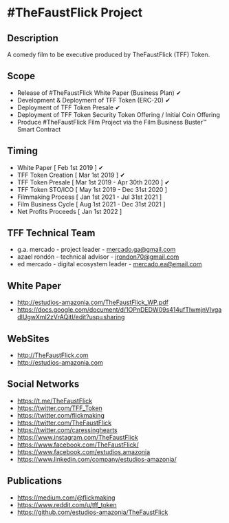 ﻿#TheFaustFlick Project
=====================

Description
-----
A comedy film to be executive produced by TheFaustFlick (TFF) Token.

Scope
-----
 - Release of #TheFaustFlick White Paper (Business Plan) ✔
 - Development & Deployment of TFF Token (ERC-20) ✔
 - Deployment of TFF Token Presale  ✔
 - Deployment of TFF Token Security Token Offering / Initial Coin Offering  
 - Produce #TheFaustFlick Film Project via the Film Business Buster™ Smart Contract

 Timing
 ------
 - White Paper              [ Feb  1st 2019 ] ✔
 - TFF Token Creation       [ Mar  1st 2019 ] ✔
 - TFF Token Presale        [ Mar  1st 2019 - Apr 30th 2020 ] ✔
 - TFF Token STO/ICO        [ May  1st 2019 - Dec 31st 2020 ]
 - Filmmaking Process       [ Jan  1st 2021 - Jul 31st 2021 ]
 - Film Business Cycle      [ Aug  1st 2021 - Dec 31st 2021 ]
 - Net Profits Proceeds     [ Jan  1st 2022 ]

 TFF Technical Team
 ------------------
 - g.a. mercado - project leader             - mercado.ga@gmail.com
 - azael rondón - technical advisor          - jrondon70@gmail.com
 - ed mercado   - digital ecosystem leader   - mercado.ea@email.com

 White Paper
 -----------
 - http://estudios-amazonia.com/TheFaustFlick_WP.pdf
 - https://docs.google.com/document/d/1OPnDEDW09s414ufTlwmjnVIvgadlUgwXml2zVrAQitI/edit?usp=sharing

 WebSites
 ---------------
 - http://TheFaustFlick.com
 - http://estudios-amazonia.com

 Social Networks
 ---------------
 - https://t.me/TheFaustFlick
 - https://twitter.com/TFF_Token
 - https://twitter.com/flickmaking
 - https://twitter.com/TheFaustFlick
 - https://twitter.com/caressinghearts
 - https://www.instagram.com/TheFaustFlick
 - https://www.facebook.com/TheFaustFlick/
 - https://www.facebook.com/estudios.amazonia
 - https://www.linkedin.com/company/estudios-amazonia/

 Publications
 ------------
 - https://medium.com/@flickmaking
 - https://www.reddit.com/u/tff_token
 - https://github.com/estudios-amazonia/TheFaustFlick
